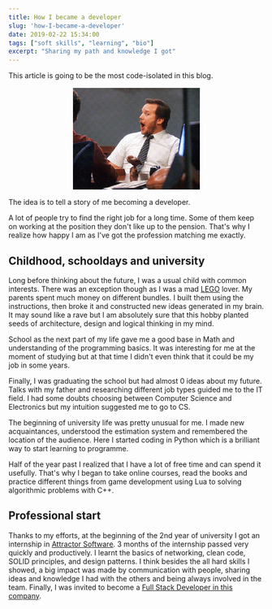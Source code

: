 ```yaml
---
title: How I became a developer
slug: 'how-I-became-a-developer'
date: 2019-02-22 15:34:00
tags: ["soft skills", "learning", "bio"]
excerpt: "Sharing my path and knowledge I got"
---
```


This article is going to be the most code-isolated in this blog.

<img src="./assets/how-I-became-a-developer/surprise.gif" style="display: block; margin:1rem auto;"/>

The idea is to tell a story of me becoming a developer.

A lot of people try to find the right job for a long time. Some of them keep on working at the position they don't like up to the pension. That's why I realize how happy I am as I've got the profession matching me exactly. 

## Childhood, schooldays and university

Long before thinking about the future, I was a usual child with common interests. There was an exception though as I was a mad [LEGO](https://www.lego.com) lover. My parents spent much money on different bundles. I built them using the instructions, then broke it and constructed new ideas generated in my brain. It may sound like a rave but I am absolutely sure that this hobby 
planted seeds of architecture, design and logical thinking in my mind.

School as the next part of my life gave me a good base in Math and understanding of the programming basics. It was interesting for me at the moment of studying but at that time I didn't even think that it could be my job in some years.

Finally, I was graduating the school but had almost 0 ideas about my future. Talks with my father and researching different job types guided me to the IT field. I had some doubts choosing between Computer Science and Electronics but my intuition suggested me to go to CS.

The beginning of university life was pretty unusual for me. I made new acquaintances, understood the estimation system and remembered the location of the audience. Here I started coding in Python which is a brilliant way to start learning to programme.

Half of the year past I realized that I have a lot of free time and can spend it usefully. That's why I began to take online courses, read the books and practice different things from game development using Lua to solving algorithmic problems with C++.

## Professional start

Thanks to my efforts, at the beginning of the 2nd year of university I got an internship in [Attractor Software](https://www.attractor-software.com/). 3 months of the internship passed very quickly and productively. I learnt the basics of networking, clean code, SOLID principles, and design patterns. I think besides the all hard skills I showed, a big impact was made by communication with people, sharing ideas and knowledge I had with the others and being always involved in the team. Finally, I was invited to become a [Full Stack Developer in this company](/#a-hrefhttpswwwattractor-softwarecom-target_blankattractor-softwarea).

